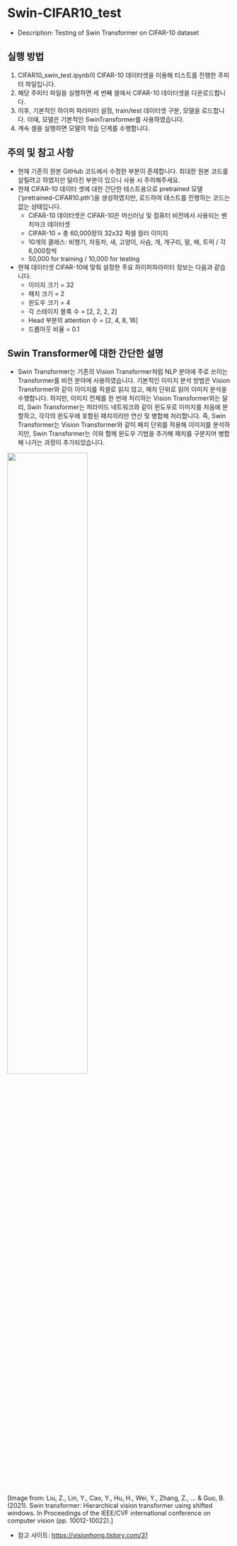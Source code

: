 # Swin-CIFAR10_test
- Description: Testing of Swin Transformer on CIFAR-10 dataset


## 실행 방법
1. CIFAR10_swin_test.ipynb이 CIFAR-10 데이터셋을 이용해 티스트를 진행한 주피터 파일입니다.
2. 해당 주피터 파일을 실행하면 세 번째 셀에서 CIFAR-10 데이터셋을 다운로드합니다.
3. 이후, 기본적인 하이퍼 파라미터 설정, train/test 데이터셋 구분, 모델을 로드합니다. 이때, 모델은 기본적인 SwinTransformer를 사용하였습니다.
4. 계속 셀을 실행하면 모델의 학습 단계를 수행합니다.


## 주의 및 참고 사항
- 현재 기존의 원본 GitHub 코드에서 수정한 부분이 존재합니다. 최대한 원본 코드를 살릴려고 하였지만 달라진 부분이 있으니 사용 시 주의해주세요.
- 현재 CIFAR-10 데이터 셋에 대한 간단한 테스트용으로 pretrained 모델('pretrained-CIFAR10.pth')을 생성하였지만, 로드하여 테스트를 진행하는 코드는 없는 상태입니다.
    - CIFAR-10 데이터셋은 CIFAR-10은 머신러닝 및 컴퓨터 비전에서 사용되는 벤치마크 데이터셋
    - CIFAR-10 = 총 60,000장의 32x32 픽셀 컬러 이미지
    - 10개의 클래스: 비행기, 자동차, 새, 고양이, 사슴, 개, 개구리, 말, 배, 트럭 / 각 6,000장씩
    - 50,000 for training / 10,000 for testing
- 현재 데이터셋 CIFAR-10에 맞춰 설정한 주요 하이퍼파라미터 정보는 다음과 같습니다.
    - 이미지 크기 = 32
    - 패치 크기 = 2
    - 윈도우 크기 = 4
    - 각 스테이지 블록 수 = [2, 2, 2, 2]
    - Head 부분의 attention 수 = [2, 4, 8, 16]
    - 드롭아웃 비율 = 0.1


## Swin Transformer에 대한 간단한 설명
- Swin Transformer는 기존의 Vision Transformer처럼 NLP 분야에 주로 쓰이는 Transformer를 비전 분야에 사용하였습니다.
기본적인 이미지 분석 방법은 Vision Transformer와 같이 이미지를 픽셀로 읽지 않고, 패치 단위로 읽어 이미지 분석을 수행합니다.
하지만, 이미지 전체를 한 번에 처리하는 Vision Transformer와는 달리, Swin Transformer는 피라미드 네트워크와 같이 윈도우로 이미지를 처음에 분할하고, 각각의 윈도우에 포함된 패치끼리만 연산 및 병합해 처리합니다.
즉, Swin Transformer는 Vision Transformer와 같이 패치 단위를 적용해 이미지를 분석하지만, Swin Transformer는 이와 함께 윈도우 기법을 추가해 패치를 구분지어 병합해 나가는 과정이 추가되었습니다.


<img src='https://github.com/Paralies/Swin-CIFAR10_test/assets/69889235/17c2355c-49c3-48ec-b97d-e6c574d509d3' width="60%" height="60%">


[Image from: Liu, Z., Lin, Y., Cao, Y., Hu, H., Wei, Y., Zhang, Z., ... & Guo, B. (2021). Swin transformer: Hierarchical vision transformer using shifted windows. In Proceedings of the IEEE/CVF international conference on computer vision (pp. 10012-10022).]



- 참고 사이트: https://visionhong.tistory.com/31
